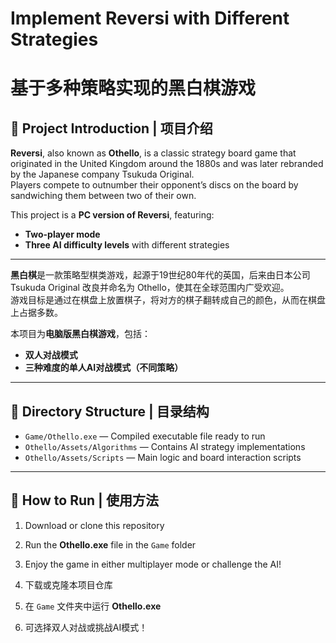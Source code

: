 # Implement Reversi with Different Strategies  
# 基于多种策略实现的黑白棋游戏

## 🧩 Project Introduction | 项目介绍

**Reversi**, also known as **Othello**, is a classic strategy board game that originated in the United Kingdom around the 1880s and was later rebranded by the Japanese company Tsukuda Original.  
Players compete to outnumber their opponent’s discs on the board by sandwiching them between two of their own.

This project is a **PC version of Reversi**, featuring:  
- **Two-player mode**  
- **Three AI difficulty levels** with different strategies

---

**黑白棋**是一款策略型棋类游戏，起源于19世纪80年代的英国，后来由日本公司 Tsukuda Original 改良并命名为 Othello，使其在全球范围内广受欢迎。  
游戏目标是通过在棋盘上放置棋子，将对方的棋子翻转成自己的颜色，从而在棋盘上占据多数。

本项目为**电脑版黑白棋游戏**，包括：
- **双人对战模式**
- **三种难度的单人AI对战模式（不同策略）**

---

## 📁 Directory Structure | 目录结构
- `Game/Othello.exe` — Compiled executable file ready to run  
- `Othello/Assets/Algorithms` — Contains AI strategy implementations  
- `Othello/Assets/Scripts` — Main logic and board interaction scripts

---

## 🚀 How to Run | 使用方法

1. Download or clone this repository  
2. Run the **Othello.exe** file in the `Game` folder  
3. Enjoy the game in either multiplayer mode or challenge the AI!

1. 下载或克隆本项目仓库  
2. 在 `Game` 文件夹中运行 **Othello.exe**
3. 可选择双人对战或挑战AI模式！
